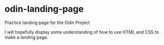 # odin-landing-page
Practice landing page for the Odin Project 

I will hopefully display some understanding of how to use HTML and CSS to make a landing page.